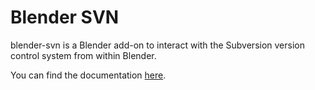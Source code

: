 # Blender SVN
blender-svn is a Blender add-on to interact with the Subversion version control system from within Blender.

You can find the documentation [here](https://studio.blender.org/tools/addons/blender_svn).